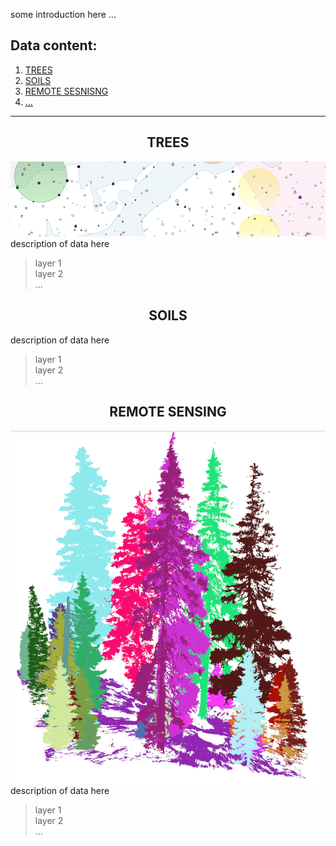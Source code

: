 
some introduction here ...  



## Data content:  
 1. [TREES](#trees)
 2. [SOILS](#soils)
 3. [REMOTE SESNISNG](#remotesensing)
 4. [...](#...)

*******




<div align="center" id='trees'/>  

## TREES

</div>

![](docs/mapa.png)
description of data here

> layer 1  
> layer 2  
> ...  

<div align="center" id='soils'/>  

## SOILS

</div>

description of data here

> layer 1  
> layer 2  
> ...   

<div align="center" id='remotesensing'/>  

## REMOTE SENSING

</div>

![](docs/pointcloud.png)
description of data here

> layer 1  
> layer 2  
> ...   




